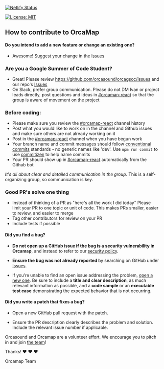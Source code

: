 [![Netlify Status](https://api.netlify.com/api/v1/badges/1cd65f8d-b1c3-4046-8a77-089fd57d0aec/deploy-status)](https://app.netlify.com/sites/orcamap/deploys)

[![License: MIT](https://img.shields.io/badge/License-MIT-yellow.svg)](https://opensource.org/licenses/MIT)

## How to contribute to OrcaMap


#### **Do you intend to add a new feature or change an existing one?**

* Awesome! Suggest your change in the [Issues](https://github.com/orcasound/orcamap-react/issues)

### **Are you a Google Summer of Code Student?**

* Great! Please review https://github.com/orcasound/orcagsoc/issues and our repo's [Issues](https://github.com/orcasound/orcamap-react/issues)
* On Slack, prefer group communication. Please do not DM Ivan or project leads directly, post questions and ideas in [#orcamap-react](https://orcasound.slack.com/archives/C010J5ENUMN) so that the group is aware of movement on the project

### **Before coding:** 
  - Please make sure you review the [#orcamap-react](https://orcasound.slack.com/archives/C010J5ENUMN) channel history
  - Post what you would like to work on in the channel and Github issues and make sure others are not already working on it
  - Post in the [#orcamap-react](https://orcasound.slack.com/archives/C010J5ENUMN) channel when you have begun work
  - Your branch name and commit messages should follow [conventional commits](https://www.conventionalcommits.org/en/v1.0.0/) standards - no generic names like 'dev'. Use `npm run commit` to use [commitizen](http://commitizen.github.io/cz-cli/) to help name commits
  - Your PR should show up in [#orcamap-react](https://orcasound.slack.com/archives/C010J5ENUMN) automatically from the Github bot


*It's all about clear and detailed communication in the group.* This is a self-organizing group, so communication is key.
### **Good PR's solve one thing**

* Instead of thinking of a PR as "here's all the work I did today" Please limit your PR to one topic or unit of code. This makes PRs smaller, easier to review, and easier to merge
* Tag other contributors for review on your PR
* Include tests if possible

#### **Did you find a bug?**

* **Do not open up a GitHub issue if the bug is a security vulnerability
  in Orcamap**, and instead to refer to our [security policy](https://orcasound.org/security/).

* **Ensure the bug was not already reported** by searching on GitHub under [Issues](https://github.com/orcasound/orcamap-react/issues).

* If you're unable to find an open issue addressing the problem, [open a new one](https://github.com/orcasound/orcamap-react/issues/new). Be sure to include a **title and clear description**, as much relevant information as possible, and a **code sample** or an **executable test case** demonstrating the expected behavior that is not occurring.

#### **Did you write a patch that fixes a bug?**

* Open a new GitHub pull request with the patch.

* Ensure the PR description clearly describes the problem and solution. Include the relevant issue number if applicable.





Orcasound and Orcamap are a volunteer effort. We encourage you to pitch in and join [the team](https://www.orcasound.net/support/#hack)!

Thanks! :heart: :heart: :heart:

Orcamap Team
